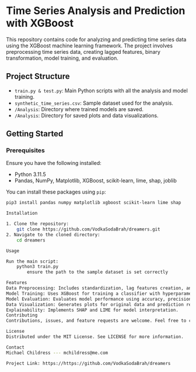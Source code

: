 # Time Series Analysis and Prediction with XGBoost

This repository contains code for analyzing and predicting time series data using the XGBoost machine learning framework. The project involves preprocessing time series data, creating lagged features, binary transformation, model training, and evaluation.

## Project Structure

- `train.py & test.py`: Main Python scripts with all the analysis and model training.
- `synthetic_time_series.csv`: Sample dataset used for the analysis.
- `/Analysis`: Directory where trained models are saved.
- `/Analysis`: Directory for saved plots and data visualizations.

## Getting Started

### Prerequisites

Ensure you have the following installed:

- Python 3.11.5
- Pandas, NumPy, Matplotlib, XGBoost, scikit-learn, lime, shap, joblib

You can install these packages using `pip`:

```bash
pip3 install pandas numpy matplotlib xgboost scikit-learn lime shap

Installation

1. Clone the repository:
    git clone https://github.com/VodkaSodaBrah/dreamers.git
2. Navigate to the cloned directory:
    cd dreamers

Usage

Run the main script:
    python3 train.py
        ensure the path to the sample dataset is set correctly

Features
Data Preprocessing: Includes standardization, lag features creation, and binary transformation based on median values.
Model Training: Uses XGBoost for training a classifier with hyperparameter tuning through random search.
Model Evaluation: Evaluates model performance using accuracy, precision, recall, and F1 score.
Data Visualization: Generates plots for original data and prediction results.
Explainability: Implements SHAP and LIME for model interpretation.
Contributing
Contributions, issues, and feature requests are welcome. Feel free to check issues page if you want to contribute.

License
Distributed under the MIT License. See LICENSE for more information.

Contact
Michael Childress --- mchildress@me.com

Project Link: https://https://github.com/VodkaSodaBrah/dreamers

```
